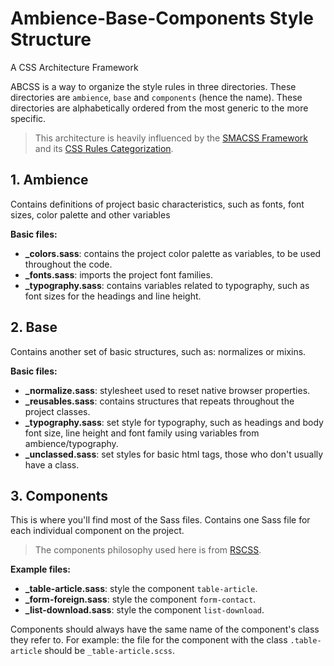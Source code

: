 # Ambience-Base-Components Style Structure
A CSS Architecture Framework

ABCSS is a way to organize the style rules in three directories. These directories are `ambience`, `base` and `components` (hence the name). These directories are alphabetically ordered from the most generic to the more specific.

> This architecture is heavily influenced by the [SMACSS Framework](https://smacss.com) and its [CSS Rules Categorization](https://smacss.com/book/categorizing).

## 1. Ambience

Contains definitions of project basic characteristics, such as fonts, font sizes, color palette and other variables

**Basic files:**
- **_colors.sass**: contains the project color palette as variables, to be used throughout the code.
- **_fonts.sass**: imports the project font families.
- **_typography.sass**: contains variables related to typography, such as font sizes for the headings and line height.

## 2. Base

Contains another set of basic structures, such as: normalizes or mixins.

**Basic files:**
- **_normalize.sass**: stylesheet used to reset native browser properties.
- **_reusables.sass**: contains structures that repeats throughout the project classes.
- **_typography.sass**: set style for typography, such as headings and body font size, line height and font family using variables from ambience/typography.
- **_unclassed.sass**: set styles for basic html tags, those who don't usually have a class.

## 3. Components

This is where you'll find most of the Sass files. Contains one Sass file for each individual component on the project.

> The components philosophy used here is from [RSCSS](https://rscss.io).

**Example files:**
- **_table-article.sass**: style the component `table-article`.
- **_form-foreign.sass**: style the component `form-contact`.
- **_list-download.sass**: style the component `list-download`.

Components should always have the same name of the component's class they refer to. For example: the file for the component with the class `.table-article` should be `_table-article.scss`.

